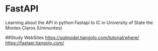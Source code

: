 # FastAPI
Learning about the API in python Fastapi to IC in University of State the Montes Claros (Unimontes)

##Study WebSites
https://sqlmodel.tiangolo.com/tutorial/where/
https://fastapi.tiangolo.com/
